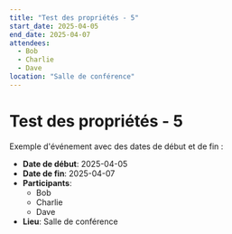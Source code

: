 ```yaml
---
title: "Test des propriétés - 5"
start_date: 2025-04-05
end_date: 2025-04-07
attendees:
  - Bob
  - Charlie
  - Dave
location: "Salle de conférence"
---
```


# Test des propriétés - 5

Exemple d'événement avec des dates de début et de fin :

- **Date de début**: 2025-04-05
- **Date de fin**: 2025-04-07
- **Participants**:
  - Bob
  - Charlie
  - Dave
- **Lieu**: Salle de conférence

